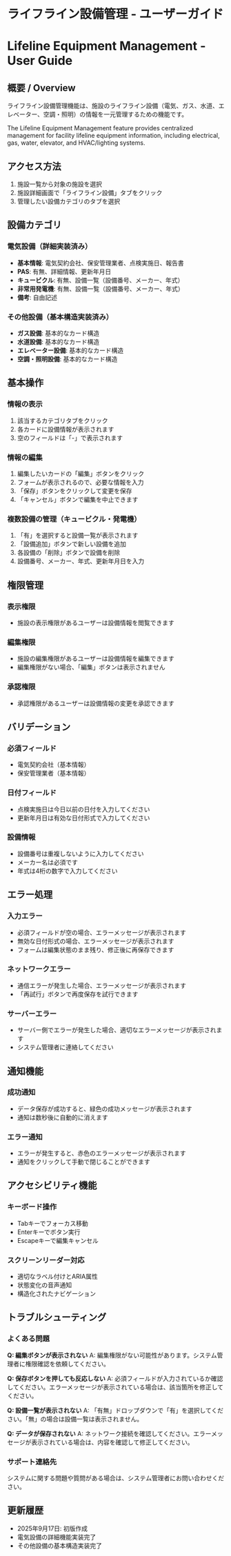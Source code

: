 # ライフライン設備管理 - ユーザーガイド
# Lifeline Equipment Management - User Guide

## 概要 / Overview

ライフライン設備管理機能は、施設のライフライン設備（電気、ガス、水道、エレベーター、空調・照明）の情報を一元管理するための機能です。

The Lifeline Equipment Management feature provides centralized management for facility lifeline equipment information, including electrical, gas, water, elevator, and HVAC/lighting systems.

## アクセス方法

1. 施設一覧から対象の施設を選択
2. 施設詳細画面で「ライフライン設備」タブをクリック
3. 管理したい設備カテゴリのタブを選択

## 設備カテゴリ

### 電気設備（詳細実装済み）
- **基本情報**: 電気契約会社、保安管理業者、点検実施日、報告書
- **PAS**: 有無、詳細情報、更新年月日
- **キュービクル**: 有無、設備一覧（設備番号、メーカー、年式）
- **非常用発電機**: 有無、設備一覧（設備番号、メーカー、年式）
- **備考**: 自由記述

### その他設備（基本構造実装済み）
- **ガス設備**: 基本的なカード構造
- **水道設備**: 基本的なカード構造
- **エレベーター設備**: 基本的なカード構造
- **空調・照明設備**: 基本的なカード構造

## 基本操作

### 情報の表示
1. 該当するカテゴリタブをクリック
2. 各カードに設備情報が表示されます
3. 空のフィールドは「-」で表示されます

### 情報の編集
1. 編集したいカードの「編集」ボタンをクリック
2. フォームが表示されるので、必要な情報を入力
3. 「保存」ボタンをクリックして変更を保存
4. 「キャンセル」ボタンで編集を中止できます

### 複数設備の管理（キュービクル・発電機）
1. 「有」を選択すると設備一覧が表示されます
2. 「設備追加」ボタンで新しい設備を追加
3. 各設備の「削除」ボタンで設備を削除
4. 設備番号、メーカー、年式、更新年月日を入力

## 権限管理

### 表示権限
- 施設の表示権限があるユーザーは設備情報を閲覧できます

### 編集権限
- 施設の編集権限があるユーザーは設備情報を編集できます
- 編集権限がない場合、「編集」ボタンは表示されません

### 承認権限
- 承認権限があるユーザーは設備情報の変更を承認できます

## バリデーション

### 必須フィールド
- 電気契約会社（基本情報）
- 保安管理業者（基本情報）

### 日付フィールド
- 点検実施日は今日以前の日付を入力してください
- 更新年月日は有効な日付形式で入力してください

### 設備情報
- 設備番号は重複しないように入力してください
- メーカー名は必須です
- 年式は4桁の数字で入力してください

## エラー処理

### 入力エラー
- 必須フィールドが空の場合、エラーメッセージが表示されます
- 無効な日付形式の場合、エラーメッセージが表示されます
- フォームは編集状態のまま残り、修正後に再保存できます

### ネットワークエラー
- 通信エラーが発生した場合、エラーメッセージが表示されます
- 「再試行」ボタンで再度保存を試行できます

### サーバーエラー
- サーバー側でエラーが発生した場合、適切なエラーメッセージが表示されます
- システム管理者に連絡してください

## 通知機能

### 成功通知
- データ保存が成功すると、緑色の成功メッセージが表示されます
- 通知は数秒後に自動的に消えます

### エラー通知
- エラーが発生すると、赤色のエラーメッセージが表示されます
- 通知をクリックして手動で閉じることができます

## アクセシビリティ機能

### キーボード操作
- Tabキーでフォーカス移動
- Enterキーでボタン実行
- Escapeキーで編集キャンセル

### スクリーンリーダー対応
- 適切なラベル付けとARIA属性
- 状態変化の音声通知
- 構造化されたナビゲーション

## トラブルシューティング

### よくある問題

**Q: 編集ボタンが表示されない**
A: 編集権限がない可能性があります。システム管理者に権限確認を依頼してください。

**Q: 保存ボタンを押しても反応しない**
A: 必須フィールドが入力されているか確認してください。エラーメッセージが表示されている場合は、該当箇所を修正してください。

**Q: 設備一覧が表示されない**
A: 「有無」ドロップダウンで「有」を選択してください。「無」の場合は設備一覧は表示されません。

**Q: データが保存されない**
A: ネットワーク接続を確認してください。エラーメッセージが表示されている場合は、内容を確認して修正してください。

### サポート連絡先
システムに関する問題や質問がある場合は、システム管理者にお問い合わせください。

## 更新履歴

- 2025年9月17日: 初版作成
- 電気設備の詳細機能実装完了
- その他設備の基本構造実装完了
